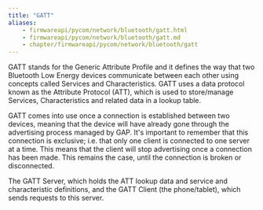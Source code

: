 ```yaml
---
title: "GATT"
aliases:
    - firmwareapi/pycom/network/bluetooth/gatt.html
    - firmwareapi/pycom/network/bluetooth/gatt.md
    - chapter/firmwareapi/pycom/network/bluetooth/gatt
---
```


GATT stands for the Generic Attribute Profile and it defines the way that two Bluetooth Low Energy devices communicate between each other using concepts called Services and Characteristics. GATT uses a data protocol known as the Attribute Protocol (ATT), which is used to store/manage Services, Characteristics and related data in a lookup table.

GATT comes into use once a connection is established between two devices, meaning that the device will have already gone through the advertising process managed by GAP. It's important to remember that this connection is exclusive; i.e. that only one client is connected to one server at a time. This means that the client will stop advertising once a connection has been made. This remains the case, until the connection is broken or disconnected.

The GATT Server, which holds the ATT lookup data and service and characteristic definitions, and the GATT Client (the phone/tablet), which sends requests to this server.

